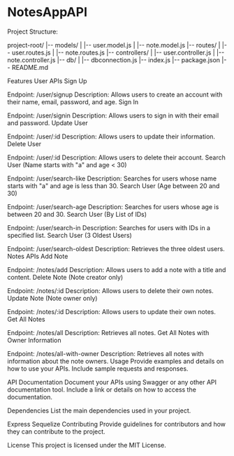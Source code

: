 # NotesAppAPI
Project Structure:

project-root/
|-- models/
|   |-- user.model.js
|   |-- note.model.js
|-- routes/
|   |-- user.routes.js
|   |-- note.routes.js
|-- controllers/
|   |-- user.controller.js
|   |-- note.controller.js
|-- db/
|   |-- dbconnection.js
|-- index.js
|-- package.json
|-- README.md



Features
User APIs
Sign Up

Endpoint: /user/signup
Description: Allows users to create an account with their name, email, password, and age.
Sign In

Endpoint: /user/signin
Description: Allows users to sign in with their email and password.
Update User

Endpoint: /user/:id
Description: Allows users to update their information.
Delete User

Endpoint: /user/:id
Description: Allows users to delete their account.
Search User (Name starts with "a" and age < 30)

Endpoint: /user/search-like
Description: Searches for users whose name starts with "a" and age is less than 30.
Search User (Age between 20 and 30)

Endpoint: /user/search-age
Description: Searches for users whose age is between 20 and 30.
Search User (By List of IDs)

Endpoint: /user/search-in
Description: Searches for users with IDs in a specified list.
Search User (3 Oldest Users)

Endpoint: /user/search-oldest
Description: Retrieves the three oldest users.
Notes APIs
Add Note

Endpoint: /notes/add
Description: Allows users to add a note with a title and content.
Delete Note (Note creator only)

Endpoint: /notes/:id
Description: Allows users to delete their own notes.
Update Note (Note owner only)

Endpoint: /notes/:id
Description: Allows users to update their own notes.
Get All Notes

Endpoint: /notes/all
Description: Retrieves all notes.
Get All Notes with Owner Information

Endpoint: /notes/all-with-owner
Description: Retrieves all notes with information about the note owners.
Usage
Provide examples and details on how to use your APIs. Include sample requests and responses.

API Documentation
Document your APIs using Swagger or any other API documentation tool. Include a link or details on how to access the documentation.

Dependencies
List the main dependencies used in your project.

Express
Sequelize
Contributing
Provide guidelines for contributors and how they can contribute to the project.

License
This project is licensed under the MIT License.
